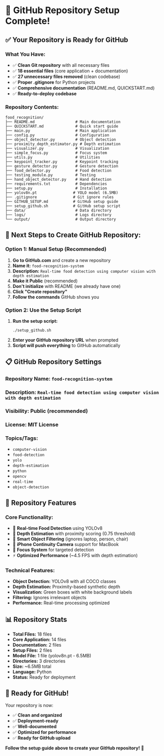 # 🐙 GitHub Repository Setup Complete!

## ✅ **Your Repository is Ready for GitHub**

### **What You Have:**
- ✅ **Clean Git repository** with all necessary files
- ✅ **18 essential files** (core application + documentation)
- ✅ **27 unnecessary files removed** (clean codebase)
- ✅ **Proper .gitignore** for Python projects
- ✅ **Comprehensive documentation** (README.md, QUICKSTART.md)
- ✅ **Ready-to-deploy codebase**

### **Repository Contents:**
```
food_recognition/
├── README.md                  # Main documentation
├── QUICKSTART.md              # Quick start guide
├── main.py                    # Main application
├── config.py                  # Configuration
├── object_detector.py         # Object detection
├── proximity_depth_estimator.py # Depth estimation
├── visualizer.py              # Visualization
├── simple_focus.py            # Focus system
├── utils.py                   # Utilities
├── keypoint_tracker.py        # Keypoint tracking
├── gesture_detector.py        # Gesture detection
├── food_detector.py           # Food detection
├── testing_module.py          # Testing
├── hand_object_detector.py    # Hand detection
├── requirements.txt           # Dependencies
├── setup.py                   # Installation
├── yolov8n.pt                # YOLO model (6.5MB)
├── .gitignore                # Git ignore rules
├── GITHUB_SETUP.md           # GitHub setup guide
├── setup_github.sh           # GitHub setup script
├── data/                      # Data directory
├── logs/                      # Logs directory
└── output/                    # Output directory
```

## 🚀 **Next Steps to Create GitHub Repository:**

### **Option 1: Manual Setup (Recommended)**
1. **Go to GitHub.com** and create a new repository
2. **Name it:** `food-recognition-system`
3. **Description:** `Real-time food detection using computer vision with depth estimation`
4. **Make it Public** (recommended)
5. **Don't initialize** with README (we already have one)
6. **Click "Create repository"**
7. **Follow the commands** GitHub shows you

### **Option 2: Use the Setup Script**
1. **Run the setup script:**
   ```bash
   ./setup_github.sh
   ```
2. **Enter your GitHub repository URL** when prompted
3. **Script will push everything** to GitHub automatically

## 📋 **GitHub Repository Settings**

### **Repository Name:** `food-recognition-system`
### **Description:** `Real-time food detection using computer vision with depth estimation`
### **Visibility:** Public (recommended)
### **License:** MIT License
### **Topics/Tags:**
- `computer-vision`
- `food-detection`
- `yolo`
- `depth-estimation`
- `python`
- `opencv`
- `real-time`
- `object-detection`

## 🎯 **Repository Features**

### **Core Functionality:**
- 🍎 **Real-time Food Detection** using YOLOv8
- 📏 **Depth Estimation** with proximity scoring (0.75 threshold)
- 🚫 **Smart Object Filtering** (ignores laptop, person, chair)
- 📱 **iPhone Continuity Camera** support for MacBook
- 🎯 **Focus System** for targeted detection
- ⚡ **Optimized Performance** (~4.5 FPS with depth estimation)

### **Technical Features:**
- **Object Detection:** YOLOv8 with all COCO classes
- **Depth Estimation:** Proximity-based synthetic depth
- **Visualization:** Green boxes with white background labels
- **Filtering:** Ignores irrelevant objects
- **Performance:** Real-time processing optimized

## 📊 **Repository Stats**

- **Total Files:** 18 files
- **Core Application:** 14 files
- **Documentation:** 2 files
- **Setup Files:** 2 files
- **Model File:** 1 file (yolov8n.pt - 6.5MB)
- **Directories:** 3 directories
- **Size:** ~6.5MB total
- **Language:** Python
- **Status:** Ready for deployment

## 🎉 **Ready for GitHub!**

Your repository is now:
- ✅ **Clean and organized**
- ✅ **Deployment-ready**
- ✅ **Well-documented**
- ✅ **Optimized for performance**
- ✅ **Ready for GitHub upload**

**Follow the setup guide above to create your GitHub repository!** 🚀

